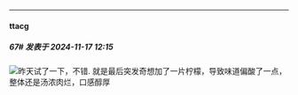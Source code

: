 ﻿
*****

####  ttacg  
##### 67#       发表于 2024-11-17 12:15

<img src="https://p.sda1.dev/20/df44f3c5fea03429e3915a26d1c6d0df/image.jpg" referrerpolicy="no-referrer">昨天试了一下，不错. 就是最后突发奇想加了一片柠檬，导致味道偏酸了一点，整体还是汤浓肉烂，口感醇厚


